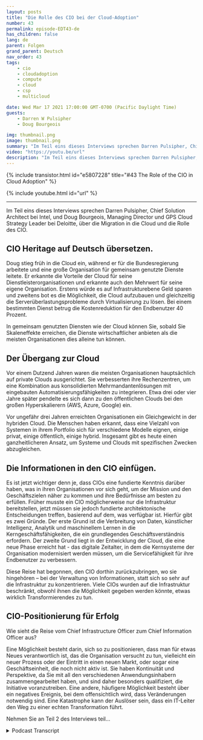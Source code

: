 ```yaml
---
layout: posts
title: "Die Rolle des CIO bei der Cloud-Adoption"
number: 43
permalink: episode-EDT43-de
has_children: false
lang: de
parent: Folgen
grand_parent: Deutsch
nav_order: 43
tags:
    - cio
    - cloudadoption
    - compute
    - cloud
    - csp
    - multicloud

date: Wed Mar 17 2021 17:00:00 GMT-0700 (Pacific Daylight Time)
guests:
    - Darren W Pulsipher
    - Doug Bourgeois

img: thumbnail.png
image: thumbnail.png
summary: "Im Teil eins dieses Interviews sprechen Darren Pulsipher, Chief Solution Architect bei Intel, und Doug Bourgeois, Managing Director und GPS Cloud Strategy Leader bei Deloitte, über die Cloud-Migration und die Rolle des CIO."
video: "https://youtu.be/url"
description: "Im Teil eins dieses Interviews sprechen Darren Pulsipher, Chief Solution Architect bei Intel, und Doug Bourgeois, Managing Director und GPS Cloud Strategy Leader bei Deloitte, über die Cloud-Migration und die Rolle des CIO."
---
```


<div>
{% include transistor.html id="e5807228" title="#43 The Role of the CIO in Cloud Adoption" %}

{% include youtube.html id="url" %}
</div>

---

Im Teil eins dieses Interviews sprechen Darren Pulsipher, Chief Solution Architect bei Intel, und Doug Bourgeois, Managing Director und GPS Cloud Strategy Leader bei Deloitte, über die Migration in die Cloud und die Rolle des CIO.

## CIO Heritage auf Deutsch übersetzen.

Doug stieg früh in die Cloud ein, während er für die Bundesregierung arbeitete und eine große Organisation für gemeinsam genutzte Dienste leitete. Er erkannte die Vorteile der Cloud für seine Dienstleisterorganisationen und erkannte auch den Mehrwert für seine eigene Organisation. Erstens würde es auf Infrastrukturebene Geld sparen und zweitens bot es die Möglichkeit, die Cloud aufzubauen und gleichzeitig die Serverüberlastungsprobleme durch Virtualisierung zu lösen. Bei einem bestimmten Dienst betrug die Kostenreduktion für den Endbenutzer 40 Prozent.

In gemeinsam genutzten Diensten wie der Cloud können Sie, sobald Sie Skaleneffekte erreichen, die Dienste wirtschaftlicher anbieten als die meisten Organisationen dies alleine tun können.

## Der Übergang zur Cloud

Vor einem Dutzend Jahren waren die meisten Organisationen hauptsächlich auf private Clouds ausgerichtet. Sie verbesserten ihre Rechenzentren, um eine Kombination aus konsolidierten Mehrmandantenlösungen mit eingebauten Automatisierungsfähigkeiten zu integrieren. Etwa drei oder vier Jahre später pendelte es sich dann zu den öffentlichen Clouds bei den großen Hyperskalierern (AWS, Azure, Google) ein.

Vor ungefähr drei Jahren erreichten Organisationen ein Gleichgewicht in der hybriden Cloud. Die Menschen haben erkannt, dass eine Vielzahl von Systemen in ihrem Portfolio sich für verschiedene Modelle eignen, einige privat, einige öffentlich, einige hybrid. Insgesamt gibt es heute einen ganzheitlicheren Ansatz, um Systeme und Clouds mit spezifischen Zwecken abzugleichen.

## Die Informationen in den CIO einfügen.

Es ist jetzt wichtiger denn je, dass CIOs eine fundierte Kenntnis darüber haben, was in ihren Organisationen vor sich geht, um der Mission und den Geschäftszielen näher zu kommen und ihre Bedürfnisse am besten zu erfüllen. Früher musste ein CIO möglicherweise nur die Infrastruktur bereitstellen, jetzt müssen sie jedoch fundierte architektonische Entscheidungen treffen, basierend auf dem, was verfügbar ist. Hierfür gibt es zwei Gründe. Der erste Grund ist die Verbreitung von Daten, künstlicher Intelligenz, Analytik und maschinellem Lernen in die Kerngeschäftsfähigkeiten, die ein grundlegendes Geschäftsverständnis erfordern. Der zweite Grund liegt in der Entwicklung der Cloud, die eine neue Phase erreicht hat - das digitale Zeitalter, in dem die Kernsysteme der Organisation modernisiert werden müssen, um die Servicefähigkeit für ihre Endbenutzer zu verbessern.

Diese Reise hat begonnen, den CIO dorthin zurückzubringen, wo sie hingehören – bei der Verwaltung von Informationen, statt sich so sehr auf die Infrastruktur zu konzentrieren. Viele CIOs wurden auf die Infrastruktur beschränkt, obwohl ihnen die Möglichkeit gegeben werden könnte, etwas wirklich Transformierendes zu tun.

## CIO-Positionierung für Erfolg

Wie sieht die Reise vom Chief Infrastructure Officer zum Chief Information Officer aus?

Eine Möglichkeit besteht darin, sich so zu positionieren, dass man für etwas Neues verantwortlich ist, das die Organisation versucht zu tun, vielleicht ein neuer Prozess oder der Eintritt in einen neuen Markt, oder sogar eine Geschäftseinheit, die noch nicht aktiv ist. Sie haben Kontinuität und Perspektive, da Sie mit all den verschiedenen Anwendungsinhabern zusammengearbeitet haben, und sind daher besonders qualifiziert, die Initiative voranzutreiben. Eine andere, häufigere Möglichkeit besteht über ein negatives Ereignis, bei dem offensichtlich wird, dass Veränderungen notwendig sind. Eine Katastrophe kann der Auslöser sein, dass ein IT-Leiter den Weg zu einer echten Transformation führt.

Nehmen Sie an Teil 2 des Interviews teil...



<details>
<summary> Podcast Transcript </summary>

<p></p>

</details>
